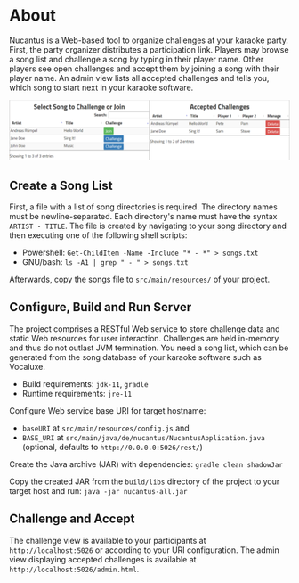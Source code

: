 # About
Nucantus is a Web-based tool to organize challenges at your karaoke party. First, the party organizer distributes a participation link. Players may browse a song list and challenge a song by typing in their player name. Other players see open challenges and accept them by joining a song with their player name. An admin view lists all accepted challenges and tells you, which song to start next in your karaoke software.

![Challenge and administration views of nucantus](src/site/nucantus-views-screenshot.png)

## Create a Song List
First, a file with a list of song directories is required. The directory names must be newline-separated. Each directory's name must have the syntax `ARTIST - TITLE`. The file is created by navigating to your song directory and then executing one of the following shell scripts:

* Powershell: `Get-ChildItem -Name -Include "* - *" > songs.txt`
* GNU/bash: `ls -A1 | grep " - " > songs.txt`

Afterwards, copy the songs file to `src/main/resources/` of your project.

## Configure, Build and Run Server
The project comprises a RESTful Web service to store challenge data and static Web resources for user interaction. Challenges are held in-memory and thus do not outlast JVM termination. You need a song list, which can be generated from the song database of your karaoke software such as Vocaluxe.

* Build requirements: `jdk-11`, `gradle`
* Runtime requirements: `jre-11`

Configure Web service base URI for target hostname:

* `baseURI` at `src/main/resources/config.js` and
* `BASE_URI` at `src/main/java/de/nucantus/NucantusApplication.java` (optional, defaults to `http://0.0.0.0:5026/rest/`)

Create the Java archive (JAR) with dependencies: `gradle clean shadowJar`

Copy the created JAR from the `build/libs` directory of the project to your target host and run: `java -jar nucantus-all.jar` 

## Challenge and Accept
The challenge view is available to your participants at `http://localhost:5026` or according to your URI configuration. The admin view displaying accepted challenges is available at `http://localhost:5026/admin.html`.
